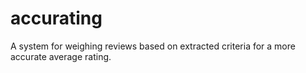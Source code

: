 # accurating
A system for weighing reviews based on extracted criteria for a more accurate average rating.
